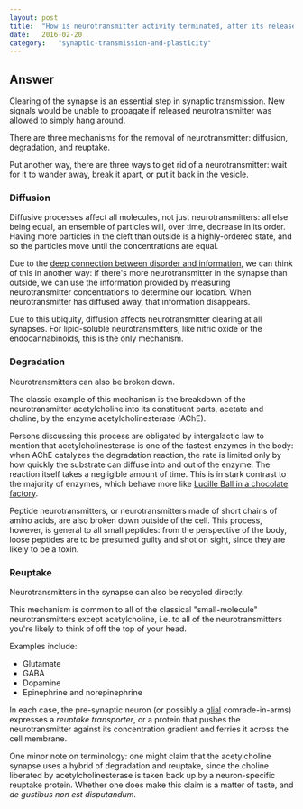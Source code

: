 ```yaml
---
layout: post
title:	"How is neurotransmitter activity terminated, after its release at a synapse?"
date:	2016-02-20
category:	"synaptic-transmission-and-plasticity"
---
```

## Answer

Clearing of the synapse is an essential step in synaptic transmission.
New signals would be unable to propagate if released neurotransmitter
was allowed to simply hang around.

There are three mechanisms for the removal of neurotransmitter:
diffusion, degradation, and reuptake.

Put another way, there are three ways to get rid of a neurotransmitter:
wait for it to wander away, break it apart, or put it back in the vesicle.

### Diffusion

Diffusive processes affect all molecules, not just neurotransmitters:
all else being equal, an ensemble of particles will, over time,
decrease in its order.
Having more particles in the cleft than outside is a highly-ordered state,
and so the particles move until the concentrations are equal.

Due to the
[deep connection between disorder and information]({{site.baseurl}}/82),
we can think of this in another way:
if there's more neurotransmitter in the synapse than outside,
we can use the information provided by measuring neurotransmitter
concentrations to determine our location.
When neurotransmitter has diffused away, that information disappears.

Due to this ubiquity, diffusion affects neurotransmitter clearing at all synapses.
For lipid-soluble neurotransmitters,
like nitric oxide or the endocannabinoids,
this is the only mechanism.

### Degradation

Neurotransmitters can also be broken down.

The classic example of this mechanism is the breakdown of the neurotransmitter
acetylcholine into its constituent parts, acetate and choline,
by the enzyme acetylcholinesterase (AChE).

Persons discussing this process are obligated by intergalactic law to mention
that acetylcholinesterase is one of the fastest enzymes in the body:
when AChE catalyzes the degradation reaction,
the rate is limited only by how quickly the substrate can diffuse into and out of the enzyme.
The reaction itself takes a negligible amount of time.
This is in stark contrast to the majority of enzymes,
which behave more like
[Lucille Ball in a chocolate factory](https://www.youtube.com/watch?v=HnbNcQlzV-4).

Peptide neurotransmitters, or neurotransmitters made of short chains of amino acids,
are also broken down outside of the cell.
This process, however, is general to all small peptides:
from the perspective of the body,
loose peptides are to be presumed guilty and shot on sight,
since they are likely to be a toxin.

### Reuptake

Neurotransmitters in the synapse can also be recycled directly.

This mechanism is common to all of the classical "small-molecule" neurotransmitters except acetylcholine,
i.e. to all of the neurotransmitters you're likely to think of off the top of your head.

Examples include:
* Glutamate
* GABA
* Dopamine
* Epinephrine and norepinephrine

In each case, the pre-synaptic neuron (or possibly a
[glial]({{site.baseurl}}/68)
comrade-in-arms)
expresses a *reuptake transporter*,
or a protein that pushes the neurotransmitter
against its concentration gradient
and ferries it across the cell membrane.

One minor note on terminology:
one might claim that the acetylcholine synapse
uses a hybrid of degradation and reuptake,
since the choline liberated by acetylcholinesterase
is taken back up by a neuron-specific reuptake protein.
Whether one does make this claim is a matter of taste, and
*de gustibus non est disputandum*.

